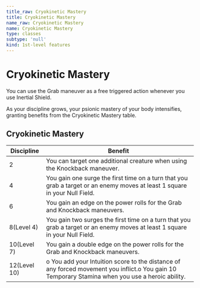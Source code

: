 ```yaml
---
title_raw: Cryokinetic Mastery
title: Cryokinetic Mastery
name_raw: Cryokinetic Mastery
name: Cryokinetic Mastery
type: classes
subtype: 'null'
kind: 1st-level features
---
```


# Cryokinetic Mastery

You can use the Grab maneuver as a free triggered action whenever you use Inertial Shield.

As your discipline grows, your psionic mastery of your body intensifies, granting benefits from the Cryokinetic Mastery table.

## Cryokinetic Mastery

| Discipline   | Benefit                                                                                                                                          |
| ------------ | ------------------------------------------------------------------------------------------------------------------------------------------------ |
| 2            | You can target one additional creature when using the Knockback maneuver.                                                                        |
| 4            | You gain one surge the first time on a turn that you grab a target or an enemy moves at least 1 square in your Null Field.                       |
| 6            | You gain an edge on the power rolls for the Grab and Knockback maneuvers.                                                                        |
| 8(Level 4)   | You gain two surges the first time on a turn that you grab a target or an enemy moves at least 1 square in your Null Field.                      |
| 10(Level 7)  | You gain a double edge on the power rolls for the Grab and Knockback maneuvers.                                                                  |
| 12(Level 10) | o You add your Intuition score to the distance of any forced movement you inflict.o You gain 10 Temporary Stamina when you use a heroic ability. |
